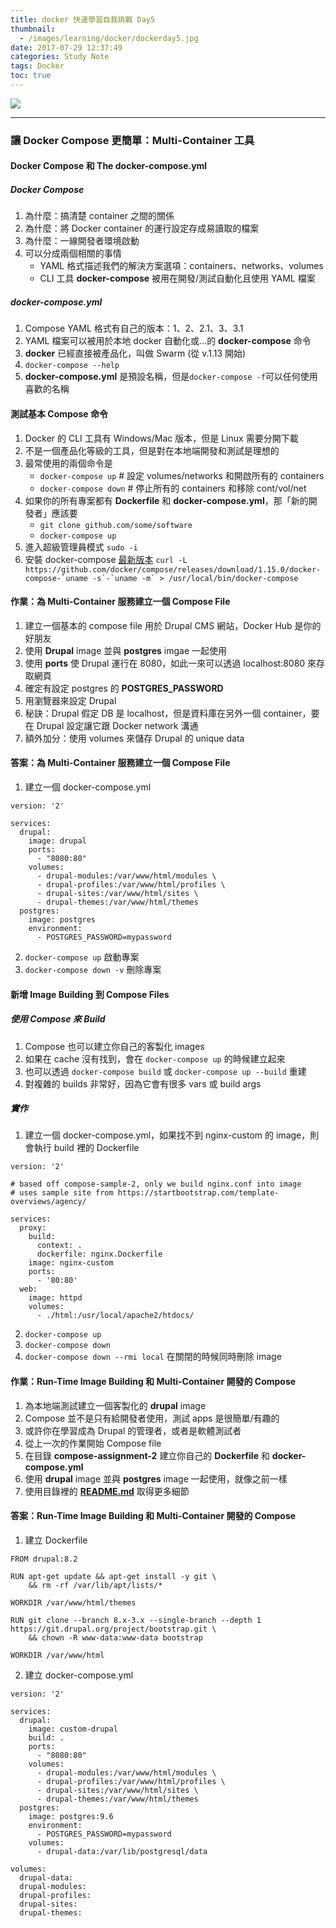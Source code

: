 ```yaml
---
title: docker 快速學習自我挑戰 Day5
thumbnail:
  - /images/learning/docker/dockerday5.jpg
date: 2017-07-29 12:37:49
categories: Study Note
tags: Docker
toc: true
---
```

<img src="/images/learning/docker/dockerday5.jpg">

***
### 讓 Docker Compose 更簡單：Multi-Container 工具
#### Docker Compose 和 The docker-compose.yml
##### Docker Compose
1. 為什麼：搞清楚 container 之間的關係
2. 為什麼：將 Docker container 的運行設定存成易讀取的檔案
3. 為什麼：一線開發者環境啟動
4. 可以分成兩個相關的事情
    - YAML 格式描述我們的解決方案選項：containers、networks、volumes
    - CLI 工具 **docker-compose** 被用在開發/測試自動化且使用 YAML 檔案
##### docker-compose.yml
1. Compose YAML 格式有自己的版本：1、2、2.1、3、3.1
2. YAML 檔案可以被用於本地 docker 自動化或...的 **docker-compose** 命令
3. **docker** 已經直接被產品化，叫做 Swarm (從 v.1.13 開始)
4. `docker-compose --help`
5. **docker-compose.yml** 是預設名稱，但是`docker-compose -f`可以任何使用喜歡的名稱
#### 測試基本 Compose 命令
1. Docker 的 CLI 工具有 Windows/Mac 版本，但是 Linux 需要分開下載
2. 不是一個產品化等級的工具，但是對在本地端開發和測試是理想的
3. 最常使用的兩個命令是
    - `docker-compose up` # 設定 volumes/networks 和開啟所有的 containers
    - `docker-compose down` # 停止所有的 containers 和移除 cont/vol/net
4. 如果你的所有專案都有 **Dockerfile** 和 **docker-compose.yml**，那「新的開發者」應該要
    - `git clone github.com/some/software`
    - `docker-compose up`
5. 進入超級管理員模式 `sudo -i`
6. 安裝 docker-compose [最新版本](https://github.com/docker/compose/releases) ``curl -L https://github.com/docker/compose/releases/download/1.15.0/docker-compose-`uname -s`-`uname -m` > /usr/local/bin/docker-compose``
#### 作業：為 Multi-Container 服務建立一個 Compose File
1. 建立一個基本的 compose file 用於 Drupal CMS 網站，Docker Hub 是你的好朋友
2. 使用 **Drupal** image 並與 **postgres** imgae 一起使用
3. 使用 **ports** 使 Drupal 運行在 8080，如此一來可以透過 localhost:8080 來存取網頁
4. 確定有設定 postgres 的 **POSTGRES_PASSWORD**
5. 用瀏覽器來設定 Drupal
6. 秘訣：Drupal 假定 DB 是 localhost，但是資料庫在另外一個 container，要在 Drupal 設定讓它跟 Docker network 溝通
7. 額外加分：使用 volumes 來儲存 Drupal 的 unique data
#### 答案：為 Multi-Container 服務建立一個 Compose File
1. 建立一個 docker-compose.yml
```
version: '2'

services:
  drupal:
    image: drupal
    ports:
      - "8080:80"
    volumes:
      - drupal-modules:/var/www/html/modules \
      - drupal-profiles:/var/www/html/profiles \
      - drupal-sites:/var/www/html/sites \
      - drupal-themes:/var/www/html/themes
  postgres:
    image: postgres
    environment:
      - POSTGRES_PASSWORD=mypassword
```
2. `docker-compose up` 啟動專案
3. `docker-compose down -v` 刪除專案
#### 新增 Image Building 到 Compose Files
##### 使用 Compose 來 Build
1. Compose 也可以建立你自己的客製化 images
2. 如果在 cache 沒有找到，會在 `docker-compose up` 的時候建立起來
3. 也可以透過 `docker-compose build` 或 `docker-compose up --build` 重建 
4. 對複雜的 builds 非常好，因為它會有很多 vars 或 build args
##### 實作
1. 建立一個 docker-compose.yml，如果找不到 nginx-custom 的 image，則會執行 build 裡的 Dockerfile
```
version: '2'

# based off compose-sample-2, only we build nginx.conf into image
# uses sample site from https://startbootstrap.com/template-overviews/agency/

services:
  proxy:
    build:
      context: .
      dockerfile: nginx.Dockerfile
    image: nginx-custom
    ports:
      - '80:80'
  web:
    image: httpd
    volumes:
      - ./html:/usr/local/apache2/htdocs/
```
2. `docker-compose up`
3. `docker-compose down`
4. `docker-compose down --rmi local` 在關閉的時候同時刪除 image
#### 作業：Run-Time Image Building 和 Multi-Container 開發的 Compose
1. 為本地端測試建立一個客製化的 **drupal** image
2. Compose 並不是只有給開發者使用，測試 apps 是很簡單/有趣的
3. 或許你在學習成為 Drupal 的管理者，或者是軟體測試者
4. 從上一次的作業開始 Compose file
5. 在目錄 **compose-assignment-2** 建立你自己的 **Dockerfile** 和 **docker-compose.yml**
6. 使用 **drupal** image 並與 **postgres** image 一起使用，就像之前一樣
7. 使用目錄裡的 [**README.md**](https://github.com/BretFisher/udemy-docker-mastery/tree/master/compose-assignment-2) 取得更多細節
#### 答案：Run-Time Image Building 和 Multi-Container 開發的 Compose
1. 建立 Dockerfile
```
FROM drupal:8.2

RUN apt-get update && apt-get install -y git \
    && rm -rf /var/lib/apt/lists/*

WORKDIR /var/www/html/themes

RUN git clone --branch 8.x-3.x --single-branch --depth 1 https://git.drupal.org/project/bootstrap.git \
    && chown -R www-data:www-data bootstrap

WORKDIR /var/www/html
```
2. 建立 docker-compose.yml
```
version: '2'

services:
  drupal:
    image: custom-drupal
    build: .
    ports:
      - "8080:80"
    volumes:
      - drupal-modules:/var/www/html/modules \
      - drupal-profiles:/var/www/html/profiles \
      - drupal-sites:/var/www/html/sites \
      - drupal-themes:/var/www/html/themes
  postgres:
    image: postgres:9.6
    environment:
      - POSTGRES_PASSWORD=mypassword
    volumes:
      - drupal-data:/var/lib/postgresql/data

volumes:
  drupal-data:
  drupal-modules:
  drupal-profiles:
  drupal-sites:
  drupal-themes:
```



